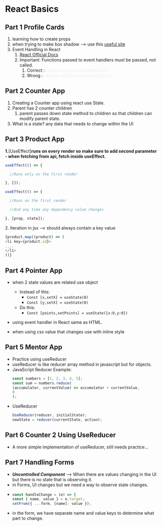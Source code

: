 # React Basics

## **Part 1 Profile Cards**

1. learning how to create props
2. when trying to make box shadow --> use this [useful site](https://cssgenerator.org/box-shadow-css-generator.html)
3. Event Handling in React
   1. [React Official Docs](https://react.dev/learn/responding-to-events)
   2. Important: Functions passed to event handlers must be passed, not called.
      1. Correct :<span class="colour" style="color:rgb(235, 236, 240)">\<button onClick={handleClick}></span>
      2. Wrong : <span class="colour" style="color:rgb(235, 236, 240)">\<button onClick={handleClick()}></span>

## **Part 2 Counter App**

1. Creating a Counter app using react use State.
2. Parent has 2 counter children
   1. parent passes down state method to children so that children can modify parent state.
3. What is a state? any data that needs to change within the UI

## **Part 3 Product App**

**1.**[UseEffect]**runs on every render so make sure to add second parameter**
**\- when fetching from api\, fetch inside useEffect\.**

```js
useEffect(() => {

  //Runs only on the first render

}, []);

useEffect(() => {

  //Runs on the first render

  //And any time any dependency value changes

}, [prop, state]);
```

2\. Iteration in jsx \-\-\> should always contain a key value

```js
{product.map((product) => (
<li key={product.id}>
....
</li>
))}
```

## **Part 4 Pointer App**

- when 2 state values are related use object

  - Instead of this:
    - `Const [x,setX] = useState(0)`
    - `Const [y,setX] = useState(0)`
  - Do this:
    - `Const [points,setPoints] = useState({x:0,y:0})`

- using event handler in React same as HTML.
- when using css value that changes use with inline style

## **Part 5 Mentor App**

- Practice using useReducer
- useReducer is like reducer array method in javascript but for objects.
- JavaScript Reducer Example:
    ```js
    const numbers = [1, 2, 3, 4, 5];
    const sum = numbers.reduce(
    (accumulator, currentValue) => accumulator + currentValue,
    0
    );
    ```
- UseReducer
  ```js
  UseReducer(reducer, initialState);
  newState = reducer(currentState, action);
  ```
## **Part 6 Counter 2 Using UseReducer**
 - A more simple implementation of useReducer, still needs practice...

 ## **Part 7 Handling Forms** 
  - ***Uncontrolled Component*** --> When there are values changing in the UI but there is no state that is observing it.
  - in Forms, UI changes but we need a way to observe state changes. 
  - ```js 
    const handleChange = (e) => {
    const { name, value } = e.target;
    setFrom({ ...form, [name]: value });
  - in the form, we have separate name and value keys to determine what part to change.






